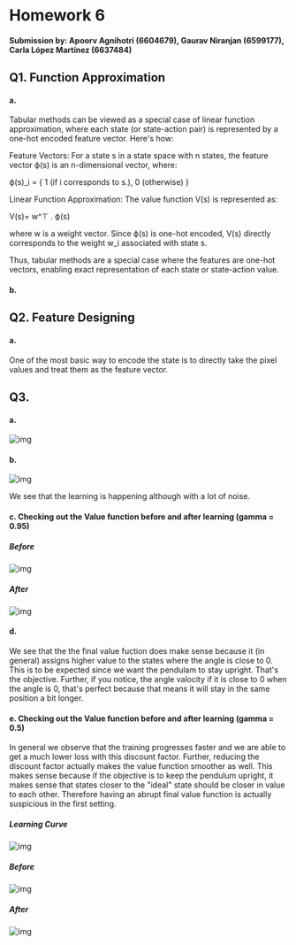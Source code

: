 # Homework 6

#### Submission by: Apoorv Agnihotri (6604679), Gaurav Niranjan (6599177), Carla López Martínez (6637484)

## Q1. Function Approximation

#### a.
Tabular methods can be viewed as a special case of linear function approximation, where each state (or state-action pair) is represented by a one-hot encoded feature vector. Here's how:

Feature Vectors: For a state s in a state space with n states, the feature vector ϕ(s) is an n-dimensional vector, where:

ϕ(s)_i = {
    1 (if i corresponds to s.),
    0 (otherwise)
} 
 
Linear Function Approximation: The value function V(s) is represented as:

V(s)= w^⊤ . ϕ(s)

where w is a weight vector. Since ϕ(s) is one-hot encoded, V(s) directly corresponds to the weight w_i associated with state s.

Thus, tabular methods are a special case where the features are one-hot vectors, enabling exact representation of each state or state-action value.

#### b.


## Q2. Feature Designing

#### a.

One of the most basic way to encode the state is to directly take the pixel values and treat them as the feature vector.

## Q3. 

#### a.

![img](plots\trajectory.png)

#### b.
![img](plots\0.95-learning-progress.png)

We see that the learning is happening although with a lot of noise.

#### c. Checking out the Value function before and after learning (gamma = 0.95)

##### Before
![img](plots\0.95-initial-value-function.png)


##### After
![img](plots\0.95-final-value-function.png)

#### d. 
We see that the the final value fuction does make sense because it (in general) assigns higher value to the states where the angle is close to 0. This is to be expected since we want the pendulam to stay upright. That's the objective. Further, if you notice, the angle valocity if it is close to 0 when the angle is 0, that's perfect because that means it will stay in the same position a bit longer.

#### e. Checking out the Value function before and after learning (gamma = 0.5)
In general we observe that the training progresses faster and we are able to get a much lower loss with this discount factor. Further, reducing the discount factor actually makes the value function smoother as well. This makes sense because if the objective is to keep the pendulum upright, it makes sense that states closer to the "ideal" state should be closer in value to each other. Therefore having an abrupt final value function is actually suspicious in the first setting.

##### Learning Curve
![img](plots\0.5-learning-progress.png)

##### Before
![img](plots\0.5-initial-value-function.png)

##### After
![img](plots\0.5-final-value-function.png)




